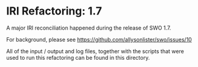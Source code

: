 # IRI Refactoring: 1.7

A major IRI reconciliation happened during the release of SWO 1.7.

For background, please see https://github.com/allysonlister/swo/issues/10

All of the input / output and log files, together with the scripts that were used to run this refactoring can be found in this directory.
